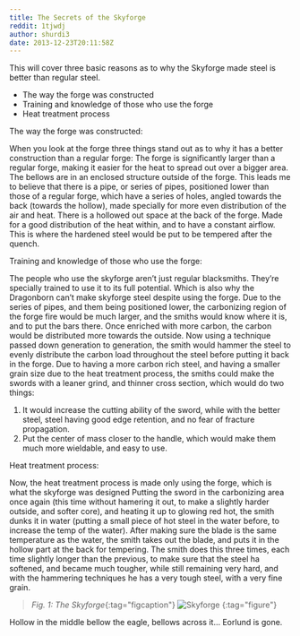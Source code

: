 ```yaml
---
title: The Secrets of the Skyforge
reddit: 1tjwdj
author: shurdi3
date: 2013-12-23T20:11:58Z
---
```


This will cover three basic reasons as to why the Skyforge made steel is better
than regular steel.

- The way the forge was constructed
- Training and knowledge of those who use the forge
- Heat treatment process

The way the forge was constructed:

When you look at the forge three things stand out as to why it has a better
construction than a regular forge: The forge is significantly larger than a
regular forge, making it easier for the heat to spread out over a bigger area.
The bellows are in an enclosed structure outside of the forge. This leads me to
believe that there is a pipe, or series of pipes, positioned lower than those
of a regular forge, which have a series of holes, angled towards the back
(towards the hollow), made specially for more even distribution of the air and
heat. There is a hollowed out space at the back of the forge. Made for a good
distribution of the heat within, and to have a constant airflow. This is where
the hardened steel would be put to be tempered after the quench.

Training and knowledge of those who use the forge:

The people who use the skyforge aren’t just regular blacksmiths. They’re
specially trained to use it to its full potential. Which is also why the
Dragonborn can’t make skyforge steel despite using the forge. Due to the series
of pipes, and them being positioned lower, the carbonizing region of the forge
fire would be much larger, and the smiths would know where it is, and to put the
bars there. Once enriched with more carbon, the carbon would be distributed more
towards the outside. Now using a technique passed down generation to generation,
the smith would hammer the steel to evenly distribute the carbon load throughout
the steel before putting it back in the forge. Due to having a more carbon rich
steel, and having a smaller grain size due to the heat treatment process, the
smiths could make the swords with a leaner grind, and thinner cross section,
which would do two things:

1. It would increase the cutting ability of the sword, while with the better
   steel, steel having good edge retention, and no fear of fracture propagation.
1. Put the center of mass closer to the handle, which would make them much more
   wieldable, and easy to use.

Heat treatment process:

Now, the heat treatment process is made only using the forge, which is what the
skyforge was designed Putting the sword in the carbonizing area once again (this
time without hamering it out, to make a slightly harder outside, and softer
core), and heating it up to glowing red hot, the smith dunks it in water
(putting a small piece of hot steel in the water before, to increase the temp of
the water). After making sure the blade is the same temperature as the water,
the smith takes out the blade, and puts it in the hollow part at the back for
tempering. The smith does this three times, each time slightly longer than the
previous, to make sure that the steel ha softened, and became much tougher,
while still remaining very hard, and with the hammering techniques he has a very
tough steel, with a very fine grain.

> *Fig. 1: The Skyforge*{:tag="figcaption"}
> ![Skyforge][0]
{:tag="figure"}

Hollow in the middle bellow the eagle, bellows across it… Eorlund is gone.

[0]: https://static3.wikia.nocookie.net/__cb20120911200437/elderscrolls/images/d/dd/Sky_Forge.png
